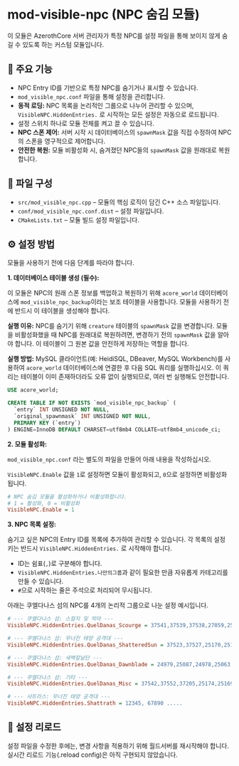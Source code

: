 # mod-visible-npc (NPC 숨김 모듈)

이 모듈은 AzerothCore 서버 관리자가 특정 NPC를 설정 파일을 통해 보이지 않게 숨길 수 있도록 하는 커스텀 모듈입니다.

## 🔧 주요 기능

- NPC Entry ID를 기반으로 특정 NPC를 숨기거나 표시할 수 있습니다.
- `mod_visible_npc.conf` 파일을 통해 설정을 관리합니다.
- **동적 로딩:** NPC 목록을 논리적인 그룹으로 나누어 관리할 수 있으며, `VisibleNPC.HiddenEntries.` 로 시작하는 모든 설정은 자동으로 로드됩니다.
- 설정 스위치 하나로 모듈 전체를 켜고 끌 수 있습니다.
- **NPC 스폰 제어:** 서버 시작 시 데이터베이스의 `spawnMask` 값을 직접 수정하여 NPC의 스폰을 영구적으로 제어합니다.
- **안전한 복원:** 모듈 비활성화 시, 숨겨졌던 NPC들의 `spawnMask` 값을 원래대로 복원합니다.

## 📁 파일 구성

- `src/mod_visible_npc.cpp` – 모듈의 핵심 로직이 담긴 C++ 소스 파일입니다.
- `conf/mod_visible_npc.conf.dist` – 설정 파일입니다.
- `CMakeLists.txt` – 모듈 빌드 설정 파일입니다.

## ⚙️ 설정 방법

모듈을 사용하기 전에 다음 단계를 따라야 합니다.

**1. 데이터베이스 테이블 생성 (필수):**

이 모듈은 NPC의 원래 스폰 정보를 백업하고 복원하기 위해 `acore_world` 데이터베이스에 `mod_visible_npc_backup`이라는 보조 테이블을 사용합니다. 모듈을 사용하기 전에 반드시 이 테이블을 생성해야 합니다.

**실행 이유:**
NPC를 숨기기 위해 `creature` 테이블의 `spawnMask` 값을 변경합니다. 모듈을 비활성화했을 때 NPC를 원래대로 복원하려면, 변경하기 전의 `spawnMask` 값을 알아야 합니다. 이 테이블이 그 원본 값을 안전하게 저장하는 역할을 합니다.

**실행 방법:**
MySQL 클라이언트(예: HeidiSQL, DBeaver, MySQL Workbench)를 사용하여 `acore_world` 데이터베이스에 연결한 후 다음 SQL 쿼리를 실행하십시오. 이 쿼리는 테이블이 이미 존재하더라도 오류 없이 실행되므로, 여러 번 실행해도 안전합니다.

```sql
USE acore_world;

CREATE TABLE IF NOT EXISTS `mod_visible_npc_backup` (
  `entry` INT UNSIGNED NOT NULL,
  `original_spawnmask` INT UNSIGNED NOT NULL,
  PRIMARY KEY (`entry`)
) ENGINE=InnoDB DEFAULT CHARSET=utf8mb4 COLLATE=utf8mb4_unicode_ci;
```

**2. 모듈 활성화:**

`mod_visible_npc.conf` 라는 별도의 파일을 만들어 아래 내용을 작성하십시오.

`VisibleNPC.Enable` 값을 `1`로 설정하면 모듈이 활성화되고, `0`으로 설정하면 비활성화됩니다.

```ini
# NPC 숨김 모듈을 활성화하거나 비활성화합니다.
# 1 = 활성화, 0 = 비활성화
VisibleNPC.Enable = 1
```

**3. NPC 목록 설정:**

숨기고 싶은 NPC의 Entry ID를 목록에 추가하여 관리할 수 있습니다. 각 목록의 설정 키는 반드시 `VisibleNPC.HiddenEntries.` 로 시작해야 합니다.

- ID는 쉼표(`,`)로 구분해야 합니다.
- `VisibleNPC.HiddenEntries.나만의그룹`과 같이 필요한 만큼 자유롭게 카테고리를 만들 수 있습니다.
- `#`으로 시작하는 줄은 주석으로 처리되어 무시됩니다.

아래는 쿠엘다나스 섬의 NPC를 4개의 논리적 그룹으로 나눈 설정 예시입니다.

```ini
# --- 쿠엘다나스 섬: 스컬지 및 악마 ---
VisibleNPC.HiddenEntries.QuelDanas_Scourge = 37541,37539,37538,27059,25003

# --- 쿠엘다나스 섬: 무너진 태양 공격대 ---
VisibleNPC.HiddenEntries.QuelDanas_ShatteredSun = 37523,37527,25170,25175,24994

# --- 쿠엘다나스 섬: 새벽칼날단 ---
VisibleNPC.HiddenEntries.QuelDanas_Dawnblade = 24979,25087,24978,25063,24976

# --- 쿠엘다나스 섬: 기타 ---
VisibleNPC.HiddenEntries.QuelDanas_Misc = 37542,37552,37205,25174,25169

# --- 샤트라스: 무너진 태양 공격대 ---
VisibleNPC.HiddenEntries.Shattrath = 12345, 67890 .....
```

## 🔄 설정 리로드

설정 파일을 수정한 후에는, 변경 사항을 적용하기 위해 월드서버를 재시작해야 합니다. 실시간 리로드 기능(.reload config)은 아직 구현되지 않았습니다.
